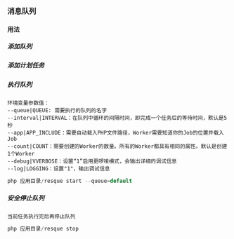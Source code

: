 ### 消息队列

#### 用法

##### 添加队列

##### 添加计划任务

##### 执行队列
```blade
环境变量参数值：
--queue|QUEUE: 需要执行的队列的名字
--interval|INTERVAL：在队列中循环的间隔时间，即完成一个任务后的等待时间，默认是5秒
--app|APP_INCLUDE：需要自动载入PHP文件路径，Worker需要知道你的Job的位置并载入Job
--count|COUNT：需要创建的Worker的数量。所有的Worker都具有相同的属性。默认是创建1个Worker
--debug|VVERBOSE：设置“1”启用更啰嗦模式，会输出详细的调试信息
--log|LOGGING：设置"1"，输出调试信息
```

```php
php 应用目录/resque start --queue=default
```

##### 安全停止队列
```blade
当前任务执行完后再停止队列
```
```php
php 应用目录/resque stop
```